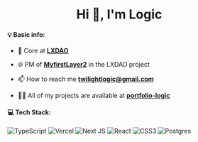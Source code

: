 <h1 align="center">Hi 👋, I'm Logic</h1>

#### 💡 Basic info:

- 💙 Core at **[LXDAO](https://lxdao.io/)**

- 🌐 PM of **[MyfirstLayer2](https://layer2.myfirst.io/)** in the LXDAO project

- 📫 How to reach me **twilightlogic@gmail.com**

- 👨‍💻 All of my projects are available at **[portfolio-logic](https://portfolio-logic.netlify.app)**

#### 💻 Tech Stack:
![TypeScript](https://img.shields.io/badge/typescript-%23007ACC.svg?style=flat&logo=typescript&logoColor=white) ![Vercel](https://img.shields.io/badge/vercel-%23000000.svg?style=flat&logo=vercel&logoColor=white) ![Next JS](https://img.shields.io/badge/Next-black?style=flat&logo=next.js&logoColor=white) ![React](https://img.shields.io/badge/react-%2320232a.svg?style=flat&logo=react&logoColor=%2361DAFB) ![CSS3](https://img.shields.io/badge/css3-%231572B6.svg?style=flat&logo=css3&logoColor=white) ![Postgres](https://img.shields.io/badge/postgres-%23316192.svg?style=flat&logo=postgresql&logoColor=white)
